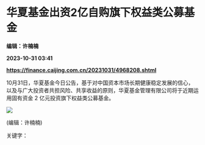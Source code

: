 # 华夏基金出资2亿自购旗下权益类公募基金
**编辑：许楠楠**

**2023-10-31 03:41**

**https://finance.caijing.com.cn/20231031/4968208.shtml**

10月31日，华夏基金今日公告，基于对中国资本市场长期健康稳定发展的信心，以及与广大投资者共担风险、共享收益的原则，华夏基金管理有限公司将于近期运用固有资金 2 亿元投资旗下权益类公募基金。

![](https://tx1.cdn.caijing.com.cn/2014-03-27/114048455.jpg)

(编辑：许楠楠)

关键字：